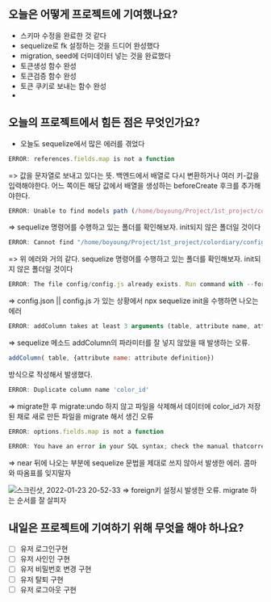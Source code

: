 ## 오늘은 어떻게 프로젝트에 기여했나요?

  -  스키마 수정을 완료한 것 같다
  - sequelize로 fk 설정하는 것을 드디어 완성했다
  - migration, seed에 더미데이터 넣는 것을 완료했다
  - 토큰생성 함수 완성
  - 토큰검증 함수 완성
  - 토큰 쿠키로 보내는 함수 완성
  - 
## 오늘의 프로젝트에서 힘든 점은 무엇인가요?
  - 오늘도 sequelize에서 많은 에러를 겪었다
```jsx
ERROR: references.fields.map is not a function
```
=> 값을 문자열로 보내고 있다는 뜻. 백엔드에서 배열로 다시 변환하거나 여러 키-값을 입력해야한다. 어느 쪽이든 해당 값에서 배열을 생성하는 beforeCreate 후크를 추가해야한다.

```jsx
ERROR: Unable to find models path (/home/boyoung/Project/1st_project/colordiary/models). Did you run sequelize init?
```
=> sequelize 명령어를 수행하고 있는 폴더를 확인해보자. init되지 않은 폴더일 것이다


```jsx
ERROR: Cannot find "/home/boyoung/Project/1st_project/colordiary/config/config.json". Have you run "sequelize init"?
```
=> 위 에러와 거의 같다. sequelize 명령어를 수행하고 있는 폴더를 확인해보자. init되지 않은 폴더일 것이다

```jsx
ERROR: The file config/config.js already exists. Run command with --force to overwrite it.
```
=> config.json || config.js 가 있는 상황에서 npx sequelize init을 수행하면 나오는 에러

```jsx
ERROR: addColumn takes at least 3 arguments (table, attribute name, attribute definition)
```
=> sequelize 메소드 addColumn의 파라미터를 잘 넣지 않았을 때 발생하는 오류. 
```jsx
addColumn( table, {attribute name: attribute definition})
```
방식으로 작성해서 발생했다.


```jsx
ERROR: Duplicate column name 'color_id'
```
=> migrate한 후 migrate:undo 하지 않고 파일을 삭제해서 데이터에 color_id가 저장된 채로 새로 만든 파일을 migrate 해서 생긴 오류


```jsx
ERROR: options.fields.map is not a function
```
```jsx
ERROR: You have an error in your SQL syntax; check the manual thatcorresponds to your MYSQL server version for the right syntax to use near
```
=> near 뒤에 나오는 부분에 sequelize 문법을 제대로 쓰지 않아서 발생한 에러. 콤마와 따옴표를 잊지말자


![스크린샷, 2022-01-23 20-52-33](https://user-images.githubusercontent.com/85835359/150806466-202f2d76-822a-4367-9a6a-3579f86f2ad5.png)
=> foreign키 설정시 발생한 오류. migrate 하는 순서를 잘 살피자


## 내일은 프로젝트에 기여하기 위해 무엇을 해야 하나요?
 - [ ] 유저 로그인구현
 - [ ] 유저 사인인 구현
 - [ ] 유저 비밀번호 변경 구현
 - [ ] 유저 탈퇴 구현
 - [ ] 유저 로그아웃 구현
